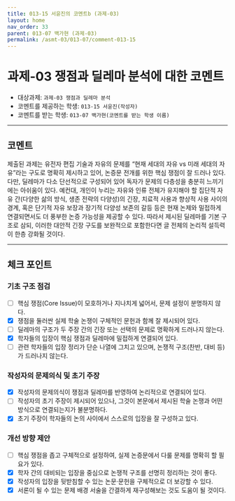 ```yaml
---
title: 013-15 서윤진의 코멘트b (과제-03) 
layout: home
nav_order: 33
parent: 013-07 백가현 (과제-03)
permalink: /asmt-03/013-07/comment-013-15
---
```


# 과제-03 쟁점과 딜레마 분석에 대한 코멘트

- 대상과제: `과제-03 쟁점과 딜레마 분석`
- 코멘트를 제공하는 학생: `013-15 서윤진(작성자)` 
- 코멘트를 받는 학생: `013-07 백가현(코멘트를 받는 학생 이름)` 

---

## 코멘트

제출된 과제는 유전자 편집 기술과 자유의 문제를 “현재 세대의 자유 vs 미래 세대의 자유”라는 구도로 명확히 제시하고 있어, 논증문 전개를 위한 핵심 쟁점이 잘 드러나 있다. 다만, 딜레마가 다소 단선적으로 구성되어 있어 독자가 문제의 다층성을 충분히 느끼기에는 아쉬움이 있다. 예컨대, 개인이 누리는 자유와 인류 전체가 유지해야 할 집단적 자유 간(다양한 삶의 방식, 생존 전략의 다양성)의 긴장, 치료적 사용과 향상적 사용 사이의 경계, 혹은 단기적 자유 보장과 장기적 다양성 보존의 갈등 등은 현재 논제와 밀접하게 연결되면서도 더 풍부한 논증 가능성을 제공할 수 있다. 따라서 제시된 딜레마를 기본 구조로 삼되, 이러한 대안적 긴장 구도를 보완적으로 포함한다면 글 전체의 논리적 설득력이 한층 강화될 것이다.

---

## 체크 포인트

### **기초 구조 점검**
- [ ] 핵심 쟁점(Core Issue)이 모호하거나 지나치게 넓어서, 문제 설정이 분명하지 않다.  
- [x] 쟁점을 둘러싼 실제 학술 논쟁이 구체적인 문헌과 함께 잘 제시되어 있다.  
- [ ] 딜레마의 구조가 두 주장 간의 긴장 또는 선택의 문제로 명확하게 드러나지 않는다.  
- [x] 학자들의 입장이 핵심 쟁점과 딜레마에 밀접하게 연결되어 있다.  
- [ ] 관련 학자들의 입장 정리가 단순 나열에 그치고 있으며, 논쟁적 구조(찬반, 대비 등)가 드러나지 않는다.  

### **작성자의 문제의식 및 초기 주장**
- [x] 작성자의 문제의식이 쟁점과 딜레마를 반영하여 논리적으로 연결되어 있다.  
- [ ] 작성자의 초기 주장이 제시되어 있으나, 그것이 본문에서 제시된 학술 논쟁과 어떤 방식으로 연결되는지가 불분명하다.  
- [x] 초기 주장이 학자들의 논의 사이에서 스스로의 입장을 잘 구성하고 있다.  

### **개선 방향 제안**
- [ ] 핵심 쟁점을 좁고 구체적으로 설정하여, 실제 논증문에서 다룰 문제를 명확히 할 필요가 있다.  
- [x] 학자 간의 대비되는 입장을 중심으로 논쟁적 구조를 선명히 정리하는 것이 좋다.  
- [x] 작성자의 입장을 뒷받침할 수 있는 논문·문헌을 구체적으로 더 보강할 수 있다.  
- [x] 서론이 될 수 있는 문제 배경 서술을 간결하게 재구성해보는 것도 도움이 될 것이다.  
